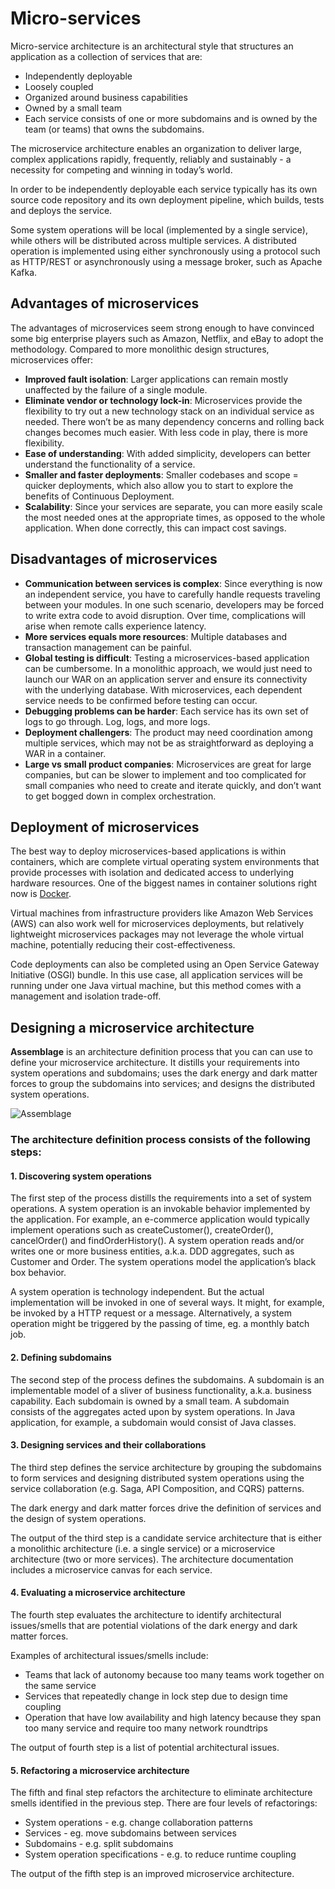 # Micro-services

Micro-service architecture is an architectural style that structures an application as a collection of services that are:

- Independently deployable
- Loosely coupled
- Organized around business capabilities
- Owned by a small team
- Each service consists of one or more subdomains and is owned by the team (or teams) that owns the subdomains.

The microservice architecture enables an organization to deliver large, complex applications rapidly, frequently, reliably and sustainably - a necessity for competing and winning in today’s world.

In order to be independently deployable each service typically has its own source code repository and its own deployment pipeline, which builds, tests and deploys the service.

Some system operations will be local (implemented by a single service), while others will be distributed across multiple services. A distributed operation is implemented using either synchronously using a protocol such as HTTP/REST or asynchronously using a message broker, such as Apache Kafka.

## Advantages of microservices

The advantages of microservices seem strong enough to have convinced some big enterprise players such as Amazon, Netflix, and eBay to adopt the methodology. Compared to more monolithic design structures, microservices offer:

- **Improved fault isolation**: Larger applications can remain mostly unaffected by the failure of a single module.
- **Eliminate vendor or technology lock-in**: Microservices provide the flexibility to try out a new technology stack on an individual service as needed. There won’t be as many dependency concerns and rolling back changes becomes much easier. With less code in play, there is more flexibility.
- **Ease of understanding**: With added simplicity, developers can better understand the functionality of a service.
- **Smaller and faster deployments**: Smaller codebases and scope = quicker deployments, which also allow you to start to explore the benefits of Continuous Deployment.
- **Scalability**: Since your services are separate, you can more easily scale the most needed ones at the appropriate times, as opposed to the whole application. When done correctly, this can impact cost savings.

## Disadvantages of microservices

- **Communication between services is complex**: Since everything is now an independent service, you have to carefully handle requests traveling between your modules. In one such scenario, developers may be forced to write extra code to avoid disruption. Over time, complications will arise when remote calls experience latency.
- **More services equals more resources**: Multiple databases and transaction management can be painful.
- **Global testing is difficult**: Testing a microservices-based application can be cumbersome. In a monolithic approach, we would just need to launch our WAR on an application server and ensure its connectivity with the underlying database. With microservices, each dependent service needs to be confirmed before testing can occur.
- **Debugging problems can be harder**: Each service has its own set of logs to go through. Log, logs, and more logs.
- **Deployment challengers**: The product may need coordination among multiple services, which may not be as straightforward as deploying a WAR in a container.
- **Large vs small product companies**: Microservices are great for large companies, but can be slower to implement and too complicated for small companies who need to create and iterate quickly, and don’t want to get bogged down in complex orchestration.

## Deployment of microservices

The best way to deploy microservices-based applications is within containers, which are complete virtual operating system environments that provide processes with isolation and dedicated access to underlying hardware resources. One of the biggest names in container solutions right now is [Docker](https://cloudacademy.com/course/introduction-to-docker/getting-started-6/).

Virtual machines from infrastructure providers like Amazon Web Services (AWS) can also work well for microservices deployments, but relatively lightweight microservices packages may not leverage the whole virtual machine, potentially reducing their cost-effectiveness.

Code deployments can also be completed using an Open Service Gateway Initiative (OSGI) bundle. In this use case, all application services will be running under one Java virtual machine, but this method comes with a management and isolation trade-off.

## Designing a microservice architecture

**Assemblage** is an architecture definition process that you can can use to define your microservice architecture. It distills your requirements into system operations and subdomains; uses the dark energy and dark matter forces to group the subdomains into services; and designs the distributed system operations.

![Assemblage](https://microservices.io/i/posts/assemblage-overview/Defining_Microservice_Architecture_V2.png)

### The architecture definition process consists of the following steps:

#### 1. **Discovering system operations**

The first step of the process distills the requirements into a set of system operations. A system operation is an invokable behavior implemented by the application. For example, an e-commerce application would typically implement operations such as createCustomer(), createOrder(), cancelOrder() and findOrderHistory(). A system operation reads and/or writes one or more business entities, a.k.a. DDD aggregates, such as Customer and Order. The system operations model the application’s black box behavior.

A system operation is technology independent. But the actual implementation will be invoked in one of several ways. It might, for example, be invoked by a HTTP request or a message. Alternatively, a system operation might be triggered by the passing of time, eg. a monthly batch job.

#### 2. **Defining subdomains**

The second step of the process defines the subdomains. A subdomain is an implementable model of a sliver of business functionality, a.k.a. business capability. Each subdomain is owned by a small team. A subdomain consists of the aggregates acted upon by system operations. In Java application, for example, a subdomain would consist of Java classes.

#### 3. **Designing services and their collaborations**

The third step defines the service architecture by grouping the subdomains to form services and designing distributed system operations using the service collaboration (e.g. Saga, API Composition, and CQRS) patterns.

The dark energy and dark matter forces drive the definition of services and the design of system operations.

The output of the third step is a candidate service architecture that is either a monolithic architecture (i.e. a single service) or a microservice architecture (two or more services). The architecture documentation includes a microservice canvas for each service.

#### 4. **Evaluating a microservice architecture**

The fourth step evaluates the architecture to identify architectural issues/smells that are potential violations of the dark energy and dark matter forces.

Examples of architectural issues/smells include:

- Teams that lack of autonomy because too many teams work together on the same service
- Services that repeatedly change in lock step due to design time coupling
- Operation that have low availability and high latency because they span too many service and require too many network roundtrips

The output of fourth step is a list of potential architectural issues.

#### 5. **Refactoring a microservice architecture**

The fifth and final step refactors the architecture to eliminate architecture smells identified in the previous step. There are four levels of refactorings:

- System operations - e.g. change collaboration patterns
- Services - eg. move subdomains between services
- Subdomains - e.g. split subdomains
- System operation specifications - e.g. to reduce runtime coupling

The output of the fifth step is an improved microservice architecture.
